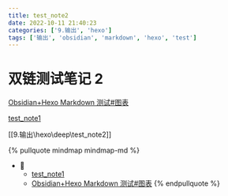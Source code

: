 ```yaml
---
title: test_note2
date: 2022-10-11 21:40:23
categories: ['9.输出', 'hexo']
tags: ['输出', 'obsidian', 'markdown', 'hexo', 'test']
---
```

# 双链测试笔记 2

[Obsidian+Hexo Markdown 测试#图表](../07578cff2dd4bfd8c55f223f930878824a64ceaa/#图表)

[test_note1](../88126fb48eff3a2801350be86a88d44654485719)

[[9.输出\hexo\deep\test_note2]]


{% pullquote mindmap mindmap-md %}
- 🔵
  - [test_note1](../88126fb48eff3a2801350be86a88d44654485719)
  - [Obsidian+Hexo Markdown 测试#图表](../07578cff2dd4bfd8c55f223f930878824a64ceaa/#图表)
{% endpullquote %}